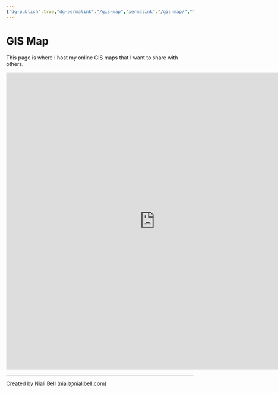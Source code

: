 ```yaml
---
{"dg-publish":true,"dg-permalink":"/gis-map","permalink":"/gis-map/","title":"🗺️ GIS Map","hide":true,"noteIcon":null,"created":"2024-10-08T22:42:37.161+01:00","updated":"2024-10-09T11:47:16.502+01:00"}
---
```


# GIS Map

This page is where I host my online GIS maps that I want to share with others.

<body>
    <iframe src="https://niallxd.github.io/GIS/#8/53.636/-1.499" title="Niall's GIS" width="800" height="800" style="border:none;"></iframe>
</body>


---
Created by Niall Bell (niall@niallbell.com)